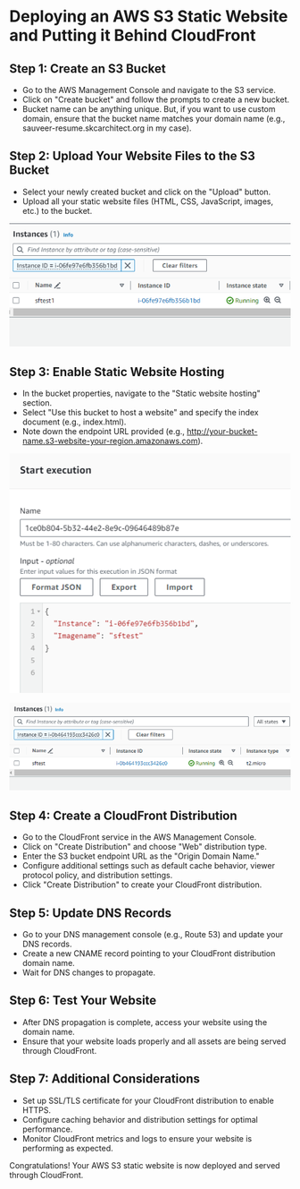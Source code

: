 # Deploying an AWS S3 Static Website and Putting it Behind CloudFront

## Step 1: Create an S3 Bucket

- Go to the AWS Management Console and navigate to the S3 service.
- Click on "Create bucket" and follow the prompts to create a new bucket.
- Bucket name can be anything unique. But, if you want to use custom domain, ensure that the bucket name matches your domain name (e.g., sauveer-resume.skcarchitect.org in my case).

## Step 2: Upload Your Website Files to the S3 Bucket

- Select your newly created bucket and click on the "Upload" button.
- Upload all your static website files (HTML, CSS, JavaScript, images, etc.) to the bucket.

![alt text](image.png)

## Step 3: Enable Static Website Hosting

- In the bucket properties, navigate to the "Static website hosting" section.
- Select "Use this bucket to host a website" and specify the index document (e.g., index.html).
- Note down the endpoint URL provided (e.g., http://your-bucket-name.s3-website-your-region.amazonaws.com).

![alt text](image-1.png)

![alt text](image-2.png)

## Step 4: Create a CloudFront Distribution

- Go to the CloudFront service in the AWS Management Console.
- Click on "Create Distribution" and choose "Web" distribution type.
- Enter the S3 bucket endpoint URL as the "Origin Domain Name."
- Configure additional settings such as default cache behavior, viewer protocol policy, and distribution settings.
- Click "Create Distribution" to create your CloudFront distribution.

## Step 5: Update DNS Records

- Go to your DNS management console (e.g., Route 53) and update your DNS records.
- Create a new CNAME record pointing to your CloudFront distribution domain name.
- Wait for DNS changes to propagate.

## Step 6: Test Your Website

- After DNS propagation is complete, access your website using the domain name.
- Ensure that your website loads properly and all assets are being served through CloudFront.

## Step 7: Additional Considerations

- Set up SSL/TLS certificate for your CloudFront distribution to enable HTTPS.
- Configure caching behavior and distribution settings for optimal performance.
- Monitor CloudFront metrics and logs to ensure your website is performing as expected.

Congratulations! Your AWS S3 static website is now deployed and served through CloudFront.



